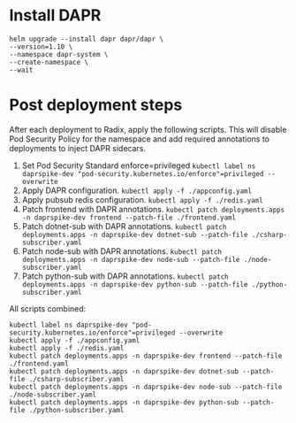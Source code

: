 # Install DAPR

```shell
helm upgrade --install dapr dapr/dapr \
--version=1.10 \
--namespace dapr-system \
--create-namespace \
--wait
```

# Post deployment steps

After each deployment to Radix, apply the following scripts. This will disable Pod Security Policy for the namespace and add required annotations to deployments to inject DAPR sidecars.

1. Set Pod Security Standard enforce=privileged `kubectl label ns daprspike-dev "pod-security.kubernetes.io/enforce"=privileged --overwrite`
1. Apply DAPR configuration. `kubectl apply -f ./appconfig.yaml`
1. Apply pubsub redis configuration. `kubectl apply -f ./redis.yaml`
1. Patch frontend with DAPR annotations. `kubectl patch deployments.apps -n daprspike-dev frontend --patch-file ./frontend.yaml`
1. Patch dotnet-sub with DAPR annotations. `kubectl patch deployments.apps -n daprspike-dev dotnet-sub --patch-file ./csharp-subscriber.yaml`
1. Patch node-sub with DAPR annotations. `kubectl patch deployments.apps -n daprspike-dev node-sub --patch-file ./node-subscriber.yaml`
1. Patch python-sub with DAPR annotations. `kubectl patch deployments.apps -n daprspike-dev python-sub --patch-file ./python-subscriber.yaml`

All scripts combined:

```shell
kubectl label ns daprspike-dev "pod-security.kubernetes.io/enforce"=privileged --overwrite
kubectl apply -f ./appconfig.yaml
kubectl apply -f ./redis.yaml
kubectl patch deployments.apps -n daprspike-dev frontend --patch-file ./frontend.yaml
kubectl patch deployments.apps -n daprspike-dev dotnet-sub --patch-file ./csharp-subscriber.yaml
kubectl patch deployments.apps -n daprspike-dev node-sub --patch-file ./node-subscriber.yaml
kubectl patch deployments.apps -n daprspike-dev python-sub --patch-file ./python-subscriber.yaml
```
